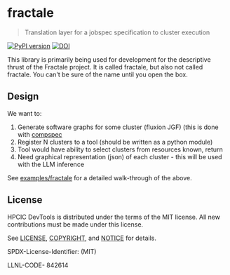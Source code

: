 # fractale

> Translation layer for a jobspec specification to cluster execution

[![PyPI version](https://badge.fury.io/py/fractale.svg)](https://badge.fury.io/py/fractale)
[![DOI](https://zenodo.org/badge/773568660.svg)](https://zenodo.org/doi/10.5281/zenodo.13787066)

This library is primarily being used for development for the descriptive thrust of the Fractale project. It is called fractale, but also not called fractale. You can't be sure of the name until you open the box.

## Design

We want to:

1. Generate software graphs for some cluster (fluxion JGF) (this is done with [compspec](https://github.com/compspec/compspec)
2. Register N clusters to a tool (should be written as a python module)
3. Tool would have ability to select clusters from resources known, return
4. Need graphical representation (json) of each cluster - this will be used with the LLM inference

See [examples/fractale](examples/fractale) for a detailed walk-through of the above.

<!-- ⭐️ [Documentation](https://compspec.github.io/fractale) ⭐️ -->

## License

HPCIC DevTools is distributed under the terms of the MIT license.
All new contributions must be made under this license.

See [LICENSE](https://github.com/converged-computing/cloud-select/blob/main/LICENSE),
[COPYRIGHT](https://github.com/converged-computing/cloud-select/blob/main/COPYRIGHT), and
[NOTICE](https://github.com/converged-computing/cloud-select/blob/main/NOTICE) for details.

SPDX-License-Identifier: (MIT)

LLNL-CODE- 842614
